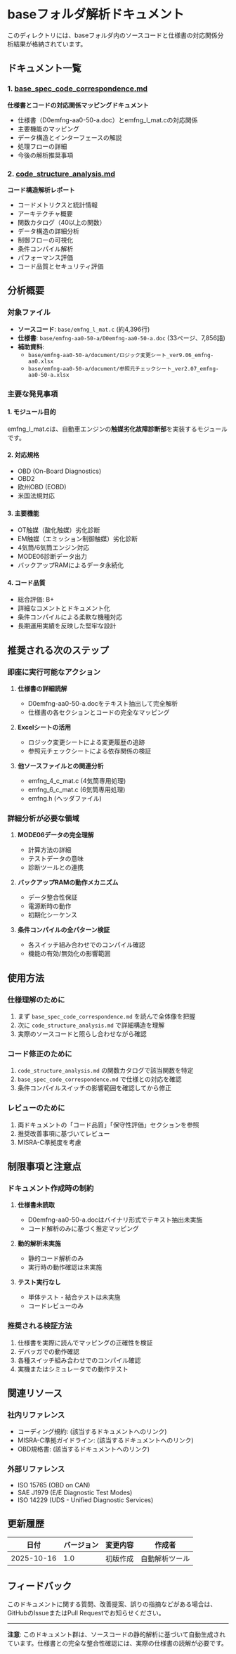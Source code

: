 # baseフォルダ解析ドキュメント

このディレクトリには、baseフォルダ内のソースコードと仕様書の対応関係分析結果が格納されています。

## ドキュメント一覧

### 1. [base_spec_code_correspondence.md](./base_spec_code_correspondence.md)
**仕様書とコードの対応関係マッピングドキュメント**

- 仕様書（D0emfng-aa0-50-a.doc）とemfng_l_mat.cの対応関係
- 主要機能のマッピング
- データ構造とインターフェースの解説
- 処理フローの詳細
- 今後の解析推奨事項

### 2. [code_structure_analysis.md](./code_structure_analysis.md)
**コード構造解析レポート**

- コードメトリクスと統計情報
- アーキテクチャ概要
- 関数カタログ（40以上の関数）
- データ構造の詳細分析
- 制御フローの可視化
- 条件コンパイル解析
- パフォーマンス評価
- コード品質とセキュリティ評価

## 分析概要

### 対象ファイル
- **ソースコード**: `base/emfng_l_mat.c` (約4,396行)
- **仕様書**: `base/emfng-aa0-50-a/D0emfng-aa0-50-a.doc` (33ページ、7,856語)
- **補助資料**: 
  - `base/emfng-aa0-50-a/document/ロジック変更シート_ver9.06_emfng-aa0.xlsx`
  - `base/emfng-aa0-50-a/document/参照元チェックシート_ver2.07_emfng-aa0-50-a.xlsx`

### 主要な発見事項

#### 1. モジュール目的
emfng_l_mat.cは、自動車エンジンの**触媒劣化故障診断部**を実装するモジュールです。

#### 2. 対応規格
- OBD (On-Board Diagnostics)
- OBD2
- 欧州OBD (EOBD)
- 米国法規対応

#### 3. 主要機能
- OT触媒（酸化触媒）劣化診断
- EM触媒（エミッション制御触媒）劣化診断
- 4気筒/6気筒エンジン対応
- MODE06診断データ出力
- バックアップRAMによるデータ永続化

#### 4. コード品質
- 総合評価: B+
- 詳細なコメントとドキュメント化
- 条件コンパイルによる柔軟な機種対応
- 長期運用実績を反映した堅牢な設計

## 推奨される次のステップ

### 即座に実行可能なアクション

1. **仕様書の詳細読解**
   - D0emfng-aa0-50-a.docをテキスト抽出して完全解析
   - 仕様書の各セクションとコードの完全なマッピング

2. **Excelシートの活用**
   - ロジック変更シートによる変更履歴の追跡
   - 参照元チェックシートによる依存関係の検証

3. **他ソースファイルとの関連分析**
   - emfng_4_c_mat.c (4気筒専用処理)
   - emfng_6_c_mat.c (6気筒専用処理)
   - emfng.h (ヘッダファイル)

### 詳細分析が必要な領域

1. **MODE06データの完全理解**
   - 計算方法の詳細
   - テストデータの意味
   - 診断ツールとの連携

2. **バックアップRAMの動作メカニズム**
   - データ整合性保証
   - 電源断時の動作
   - 初期化シーケンス

3. **条件コンパイルの全パターン検証**
   - 各スイッチ組み合わせでのコンパイル確認
   - 機能の有効/無効化の影響範囲

## 使用方法

### 仕様理解のために
1. まず `base_spec_code_correspondence.md` を読んで全体像を把握
2. 次に `code_structure_analysis.md` で詳細構造を理解
3. 実際のソースコードと照らし合わせながら確認

### コード修正のために
1. `code_structure_analysis.md` の関数カタログで該当関数を特定
2. `base_spec_code_correspondence.md` で仕様との対応を確認
3. 条件コンパイルスイッチの影響範囲を確認してから修正

### レビューのために
1. 両ドキュメントの「コード品質」「保守性評価」セクションを参照
2. 推奨改善事項に基づいてレビュー
3. MISRA-C準拠度を考慮

## 制限事項と注意点

### ドキュメント作成時の制約
1. **仕様書未読取**
   - D0emfng-aa0-50-a.docはバイナリ形式でテキスト抽出未実施
   - コード解析のみに基づく推定マッピング

2. **動的解析未実施**
   - 静的コード解析のみ
   - 実行時の動作確認は未実施

3. **テスト実行なし**
   - 単体テスト・結合テストは未実施
   - コードレビューのみ

### 推奨される検証方法
1. 仕様書を実際に読んでマッピングの正確性を検証
2. デバッガでの動作確認
3. 各種スイッチ組み合わせでのコンパイル確認
4. 実機またはシミュレータでの動作テスト

## 関連リソース

### 社内リファレンス
- コーディング規約: (該当するドキュメントへのリンク)
- MISRA-C準拠ガイドライン: (該当するドキュメントへのリンク)
- OBD規格書: (該当するドキュメントへのリンク)

### 外部リファレンス
- ISO 15765 (OBD on CAN)
- SAE J1979 (E/E Diagnostic Test Modes)
- ISO 14229 (UDS - Unified Diagnostic Services)

## 更新履歴

| 日付 | バージョン | 変更内容 | 作成者 |
|------|----------|---------|--------|
| 2025-10-16 | 1.0 | 初版作成 | 自動解析ツール |

## フィードバック

このドキュメントに関する質問、改善提案、誤りの指摘などがある場合は、GitHubのIssueまたはPull Requestでお知らせください。

---

**注意**: このドキュメント群は、ソースコードの静的解析に基づいて自動生成されています。仕様書との完全な整合性確認には、実際の仕様書の読解が必要です。
